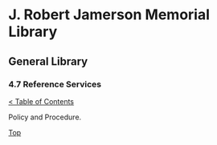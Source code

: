 [0]: ../README.md
[4.7]: reference-services.md

# J. Robert Jamerson Memorial Library
## General Library
### 4.7 Reference Services
[< Table of Contents][0]

Policy and Procedure.

[Top][4.7]